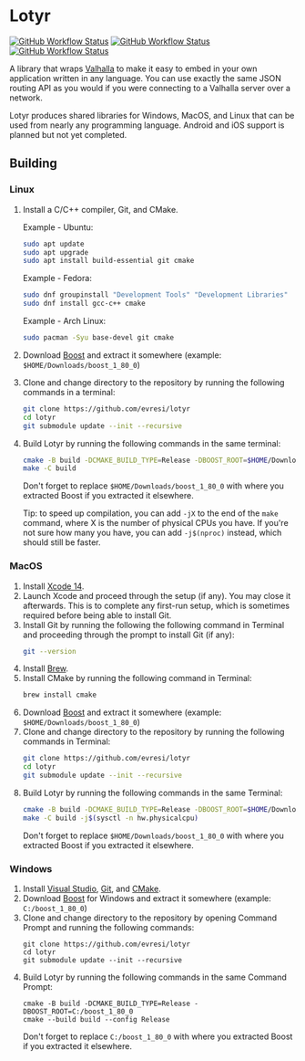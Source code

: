 # Lotyr
[![GitHub Workflow Status](https://img.shields.io/github/workflow/status/evresi/lotyr/Windows?label=Windows&style=for-the-badge)](https://github.com/evresi/lotyr/actions/workflows/windows.yml)
[![GitHub Workflow Status](https://img.shields.io/github/workflow/status/evresi/lotyr/MacOS?label=MacOS&style=for-the-badge)](https://github.com/evresi/lotyr/actions/workflows/macos.yml)
[![GitHub Workflow Status](https://img.shields.io/github/workflow/status/evresi/lotyr/Linux?label=Linux&style=for-the-badge)](https://github.com/evresi/lotyr/actions/workflows/linux.yml)

A library that wraps [Valhalla](https://github.com/valhalla/valhalla) to make it easy
to embed in your own application written in any language. You can use exactly the same
JSON routing API as you would if you were connecting to a Valhalla server over a network.

Lotyr produces shared libraries for Windows, MacOS, and Linux that can be used from nearly
any programming language. Android and iOS support is planned but not yet completed.

## Building
### Linux
1. Install a C/C++ compiler, Git, and CMake.

   Example - Ubuntu:
   ```sh
   sudo apt update
   sudo apt upgrade
   sudo apt install build-essential git cmake
   ```
   
   Example - Fedora:
   ```sh
   sudo dnf groupinstall "Development Tools" "Development Libraries"
   sudo dnf install gcc-c++ cmake
   ```
   
   Example - Arch Linux:
   ```sh
   sudo pacman -Syu base-devel git cmake
   ```
2. Download [Boost](https://www.boost.org/users/download/) and extract it somewhere (example: `$HOME/Downloads/boost_1_80_0`)
3. Clone and change directory to the repository by running the following commands in a terminal:
   ```sh
   git clone https://github.com/evresi/lotyr
   cd lotyr
   git submodule update --init --recursive
   ```
5. Build Lotyr by running the following commands in the same terminal:
   ```sh
   cmake -B build -DCMAKE_BUILD_TYPE=Release -DBOOST_ROOT=$HOME/Downloads/boost_1_80_0
   make -C build
   ```
   Don't forget to replace `$HOME/Downloads/boost_1_80_0` with where you extracted Boost if you extracted it elsewhere.
   
   Tip: to speed up compilation, you can add `-jX` to the end of the `make` command, where X is the number of physical
   CPUs you have. If you're not sure how many you have, you can add `-j$(nproc)` instead, which should still be faster.

### MacOS
1. Install [Xcode 14](https://developer.apple.com/xcode/).
2. Launch Xcode and proceed through the setup (if any). You may close it afterwards. This is to complete any first-run setup, which is sometimes required before being able to install Git.
3. Install Git by running the following the following command in Terminal and proceeding through the prompt to install Git (if any):
   ```sh
   git --version
   ```
4. Install [Brew](https://brew.sh/).
5. Install CMake by running the following command in Terminal:
   ```sh
   brew install cmake
   ```
6. Download [Boost](https://www.boost.org/users/download/) and extract it somewhere (example: `$HOME/Downloads/boost_1_80_0`)
7. Clone and change directory to the repository by running the following commands in Terminal:
   ```sh
   git clone https://github.com/evresi/lotyr
   cd lotyr
   git submodule update --init --recursive
   ```
8. Build Lotyr by running the following commands in the same Terminal:
   ```sh
   cmake -B build -DCMAKE_BUILD_TYPE=Release -DBOOST_ROOT=$HOME/Downloads/boost_1_80_0
   make -C build -j$(sysctl -n hw.physicalcpu)
   ```
   Don't forget to replace `$HOME/Downloads/boost_1_80_0` with where you extracted Boost if you extracted it elsewhere.

### Windows
1. Install [Visual Studio](https://visualstudio.microsoft.com/), [Git](https://git-scm.com/), and [CMake](https://cmake.org/download/).
2. Download [Boost](https://www.boost.org/users/download/) for Windows and extract it somewhere (example: `C:/boost_1_80_0`)
3. Clone and change directory to the repository by opening Command Prompt and running the following commands:
   ```
   git clone https://github.com/evresi/lotyr
   cd lotyr
   git submodule update --init --recursive
   ```
4. Build Lotyr by running the following commands in the same Command Prompt:
   ```
   cmake -B build -DCMAKE_BUILD_TYPE=Release -DBOOST_ROOT=C:/boost_1_80_0
   cmake --build build --config Release
   ```
   Don't forget to replace `C:/boost_1_80_0` with where you extracted Boost if you extracted it elsewhere.
